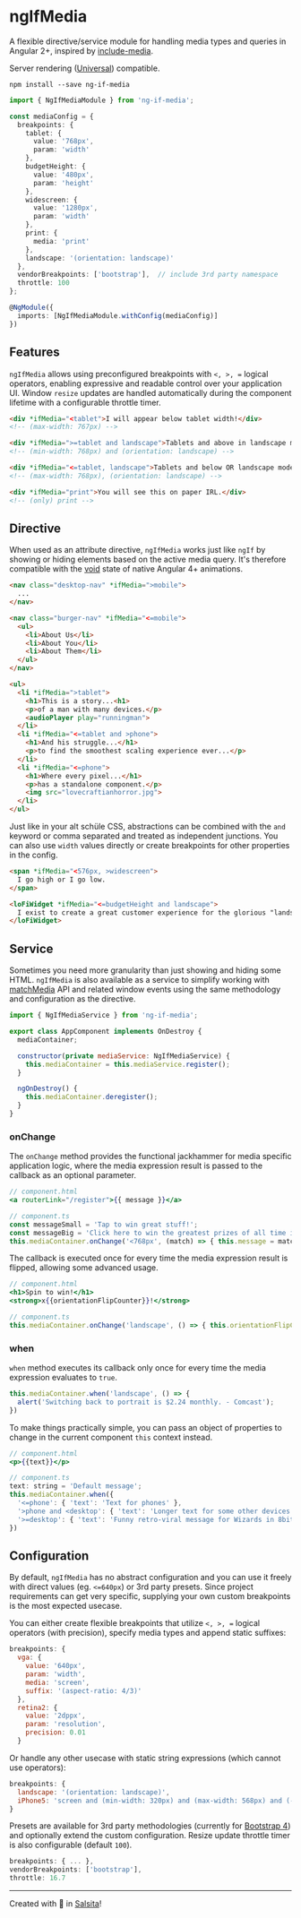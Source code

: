 # ngIfMedia

A flexible directive/service module for handling media types and queries in Angular 2+, inspired by [include-media](https://include-media.com/).  
  
Server rendering ([Universal](https://universal.angular.io/)) compatible.

`npm install --save ng-if-media`

```ts
import { NgIfMediaModule } from 'ng-if-media';

const mediaConfig = {
  breakpoints: {
    tablet: {
      value: '768px',
      param: 'width'
    },
    budgetHeight: {
      value: '480px',
      param: 'height'
    },
    widescreen: {
      value: '1280px',
      param: 'width'
    },
    print: {
      media: 'print'
    },
    landscape: '(orientation: landscape)'
  },
  vendorBreakpoints: ['bootstrap'],  // include 3rd party namespace
  throttle: 100
};

@NgModule({
  imports: [NgIfMediaModule.withConfig(mediaConfig)]
})
```

## Features

`ngIfMedia` allows using preconfigured breakpoints with `<, >, =` logical operators, enabling expressive and readable control over your application UI. Window `resize` updates are handled automatically during the component lifetime with a configurable throttle timer.

```html
<div *ifMedia="<tablet">I will appear below tablet width!</div>
<!-- (max-width: 767px) -->

<div *ifMedia=">=tablet and landscape">Tablets and above in landscape mode!</div>
<!-- (min-width: 768px) and (orientation: landscape) -->

<div *ifMedia="<=tablet, landscape">Tablets and below OR landscape mode!</div>
<!-- (max-width: 768px), (orientation: landscape) -->

<div *ifMedia="print">You will see this on paper IRL.</div>
<!-- (only) print -->
```

## Directive

When used as an attribute directive, `ngIfMedia` works just like `ngIf` by showing or hiding elements based on the active media query. It's therefore compatible with the [void](https://angular.io/guide/animations#the-void-state) state of native Angular 4+ animations.

```html
<nav class="desktop-nav" *ifMedia=">mobile">
  ...
</nav>

<nav class="burger-nav" *ifMedia="<=mobile">
  <ul>
    <li>About Us</li>
    <li>About You</li>
    <li>About Them</li>
  </ul>
</nav>
```

```html
<ul>
  <li *ifMedia=">tablet">
    <h1>This is a story...<h1>
    <p>of a man with many devices.</p>
    <audioPlayer play="runningman">
  </li>
  <li *ifMedia="<=tablet and >phone">
    <h1>And his struggle...</h1>
    <p>to find the smoothest scaling experience ever...</p>
  </li>
  <li *ifMedia="<=phone">
    <h1>Where every pixel...</h1>
    <p>has a standalone component.</p>
    <img src="lovecraftianhorror.jpg">
  </li>
</ul>
```

Just like in your alt schüle CSS, abstractions can be combined with the `and` keyword or comma separated and treated as independent junctions. You can also use `width` values directly or create breakpoints for other properties in the config.

```html
<span *ifMedia="<576px, >widescreen">
  I go high or I go low.
</span>

<loFiWidget *ifMedia="<=budgetHeight and landscape">
  I exist to create a great customer experience for the glorious "landscape" of budget phone users!
</loFiWidget>
```

## Service

Sometimes you need more granularity than just showing and hiding some HTML. `ngIfMedia` is also available as a service to simplify working with [matchMedia](https://developer.mozilla.org/en-US/docs/Web/API/Window/matchMedia) API and related window events using the same methodology and configuration as the directive.

```jsx
import { NgIfMediaService } from 'ng-if-media';

export class AppComponent implements OnDestroy {
  mediaContainer;

  constructor(private mediaService: NgIfMediaService) {
    this.mediaContainer = this.mediaService.register();
  }

  ngOnDestroy() {
    this.mediaContainer.deregister();
  }
}
```

### onChange

The `onChange` method provides the functional jackhammer for media specific application logic, where the media expression result is passed to the callback as an optional parameter.

```jsx
// component.html
<a routerLink="/register">{{ message }}</a>

// component.ts
const messageSmall = 'Tap to win great stuff!';
const messageBig = 'Click here to win the greatest prizes of all time in history!';
this.mediaContainer.onChange('<768px', (match) => { this.message = match ? messageSmall : messageBig });
```

The callback is executed once for every time the media expression result is flipped, allowing some advanced usage.

```jsx
// component.html
<h1>Spin to win!</h1>
<strong>x{{orientationFlipCounter}}!</strong>

// component.ts
this.mediaContainer.onChange('landscape', () => { this.orientationFlipCounter++; });
```

### when

`when` method executes its callback only once for every time the media expression evaluates to `true`.

```jsx
this.mediaContainer.when('landscape', () => {
  alert('Switching back to portrait is $2.24 monthly. - Comcast');
})
```

To make things practically simple, you can pass an object of properties to change in the current component `this` context instead.

```jsx
// component.html
<p>{{text}}</p>

// component.ts
text: string = 'Default message';
this.mediaContainer.when({
  '<=phone': { 'text': 'Text for phones' },
  '>phone and <desktop': { 'text': 'Longer text for some other devices' },
  '>=desktop': { 'text': 'Funny retro-viral message for Wizards in 8bit|4K' }
})
```

## Configuration

By default, `ngIfMedia` has no abstract configuration and you can use it freely with direct values (eg. `<=640px`) or 3rd party presets. Since project requirements can get very specific, supplying your own custom breakpoints is the most expected usecase.

You can either create flexible breakpoints that utilize `<, >, =` logical operators (with precision), specify media types and append static suffixes:

```js
breakpoints: {
  vga: {
    value: '640px',
    param: 'width',
    media: 'screen',
    suffix: '(aspect-ratio: 4/3)'
  },
  retina2: {
    value: '2dppx',
    param: 'resolution',
    precision: 0.01
  }
```

Or handle any other usecase with static string expressions (which cannot use operators):

```js
breakpoints: {
  landscape: '(orientation: landscape)',
  iPhone5: 'screen and (min-width: 320px) and (max-width: 568px) and (-webkit-min-device-pixel-ratio: 2)'
}
```

Presets are available for 3rd party methodologies (currently for [Bootstrap 4](https://v4-alpha.getbootstrap.com/layout/overview/#responsive-breakpoints)) and optionally extend the custom configuration. Resize update throttle timer is also configurable (default `100`).

```js
breakpoints: { ... },
vendorBreakpoints: ['bootstrap'],
throttle: 16.7
```


-----
Created with :muscle: in [Salsita](https://www.salsitasoft.com/)!
